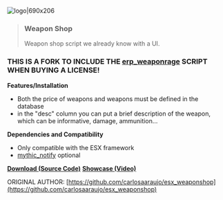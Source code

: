 ![logo|690x206](https://forum.cfx.re/uploads/default/original/4X/5/4/0/540d10eee5c72fc3deaba63acf7ac54c5f5f902f.png)
><h3>Weapon Shop</h3>
>Weapon shop script we already know with a UI.

### THIS IS A FORK TO INCLUDE THE [erp_weaponrage](https://shop.egorp.net/package/5167273) SCRIPT WHEN BUYING A LICENSE!

**Features/Installation**
- Both the price of weapons and weapons must be defined in the database
- in the "desc" column you can put a brief description of the weapon, which can be informative, damage, ammunition...

**Dependencies and Compatibility**
- Only compatible with the ESX framework 
- [mythic_notify](https://github.com/wowpanda/mythic_notify) optional

[**Download (Source Code)**](https://github.com/timmaia/fakeplate)
[**Showcase (Video)**](https://i.imgur.com/xbGl6Rs.mp4)


ORIGINAL AUTHOR:
[https://github.com/carlosaaraujo/esx_weaponshop](https://github.com/carlosaaraujo/esx_weaponshop)
